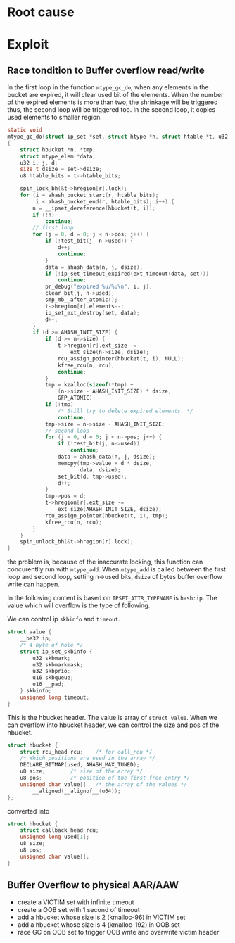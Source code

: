 # Root cause

# Exploit
## Race tondition to Buffer overflow read/write

In the first loop in the function `mtype_gc_do`, when any elements in the bucket are expired, it
will clear used bit of the elements.
When the number of the expired elements is more than two, the shrinkage will be triggered thus,
the second loop will be triggered too.
In the second loop, it copies used elements to smaller region.

```c
static void
mtype_gc_do(struct ip_set *set, struct htype *h, struct htable *t, u32 r)
{
	struct hbucket *n, *tmp;
	struct mtype_elem *data;
	u32 i, j, d;
	size_t dsize = set->dsize;
	u8 htable_bits = t->htable_bits;

	spin_lock_bh(&t->hregion[r].lock);
	for (i = ahash_bucket_start(r, htable_bits);
	     i < ahash_bucket_end(r, htable_bits); i++) {
		n = __ipset_dereference(hbucket(t, i));
		if (!n)
			continue;
        // first loop
		for (j = 0, d = 0; j < n->pos; j++) {
			if (!test_bit(j, n->used)) {
				d++;
				continue;
			}
			data = ahash_data(n, j, dsize);
			if (!ip_set_timeout_expired(ext_timeout(data, set)))
				continue;
			pr_debug("expired %u/%u\n", i, j);
			clear_bit(j, n->used);
			smp_mb__after_atomic();
			t->hregion[r].elements--;
			ip_set_ext_destroy(set, data);
			d++;
		}
		if (d >= AHASH_INIT_SIZE) {
			if (d >= n->size) {
				t->hregion[r].ext_size -=
					ext_size(n->size, dsize);
				rcu_assign_pointer(hbucket(t, i), NULL);
				kfree_rcu(n, rcu);
				continue;
			}
			tmp = kzalloc(sizeof(*tmp) +
				(n->size - AHASH_INIT_SIZE) * dsize,
				GFP_ATOMIC);
			if (!tmp)
				/* Still try to delete expired elements. */
				continue;
			tmp->size = n->size - AHASH_INIT_SIZE;
            // second loop
			for (j = 0, d = 0; j < n->pos; j++) {
				if (!test_bit(j, n->used))
					continue;
				data = ahash_data(n, j, dsize);
				memcpy(tmp->value + d * dsize,
				       data, dsize);
				set_bit(d, tmp->used);
				d++;
			}
			tmp->pos = d;
			t->hregion[r].ext_size -=
				ext_size(AHASH_INIT_SIZE, dsize);
			rcu_assign_pointer(hbucket(t, i), tmp);
			kfree_rcu(n, rcu);
		}
	}
	spin_unlock_bh(&t->hregion[r].lock);
}
```

the problem is, because of the inaccurate locking, this function can concurentlly run with
`mtype_add`. When `mtype_add` is called between the first loop and second loop, setting n->used bits, `dsize` of bytes
buffer overflow write can happen.

In the following content is based on `IPSET_ATTR_TYPENAME` is `hash:ip`.
The value which will overflow is the type of following.

We can control ip `skbinfo` and `timeout`.

```c
struct value {
    __be32 ip;
    /* 4 byte of hole */
    struct ip_set_skbinfo {
        u32 skbmark;
        u32 skbmarkmask;
        u32 skbprio;
        u16 skbqueue;
        u16 __pad;
    } skbinfo;
    unsigned long timeout;
}
```

This is the hbucket header. The value is array of `struct value`. When we can overflow into
hbucket header, we can control the size and pos of the hbucket.

```c
struct hbucket {
	struct rcu_head rcu;	/* for call_rcu */
	/* Which positions are used in the array */
	DECLARE_BITMAP(used, AHASH_MAX_TUNED);
	u8 size;		/* size of the array */
	u8 pos;			/* position of the first free entry */
	unsigned char value[]	/* the array of the values */
		__aligned(__alignof__(u64));
};
```

converted into
```c
struct hbucket {
    struct callback_head rcu;
    unsigned long used[1];
    u8 size;
    u8 pos;
    unsigned char value[];
}
```



## Buffer Overflow to physical AAR/AAW



- create a VICTIM set with infinite timeout
- create a OOB set with 1 second of timeout
- add a hbucket whose size is 2 (kmalloc-96) in VICTIM set
- add a hbucket whose size is 4 (kmalloc-192) in OOB set
- race GC on OOB set to trigger OOB write and overwrite victim header
